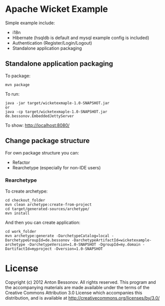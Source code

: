 # Apache Wicket Example

Simple example include:
- i18n
- Hibernate (hsqldb is default and mysql example config is included)
- Authentication (Register/Login/Logout)
- Standalone application packaging

## Standalone application packaging

To package:

	mvn package

To run:

	java -jar target/wicketexmaple-1.0-SNAPSHOT.jar
	or
	java -cp target/wicketexmaple-1.0-SNAPSHOT.jar de.bessonov.EmbeddedJettyServer

To show:
	[http://localhost:8080/](http://localhost:8080/)

## Change package structure
For own package structure you can:
- Refactor
- Rearchetype (especially for non-IDE users)

### Rearchetype

To create archetype:

	cd checkout_folder
	mvn clean archetype:create-from-project
	cd target/generated-sources/archetype/
	mvn install

And then you can create application:

	cd work_folder
	mvn archetype:generate -DarchetypeCatalog=local -DarchetypeGroupId=de.bessonov -DarchetypeArtifactId=wicketexample-archetype -DarchetypeVersion=1.0-SNAPSHOT -DgroupId=my.domain -DartifactId=myproject -Dversion=1.0-SNAPSHOT

# License
Copyright (c) 2012 Anton Bessonov.
All rights reserved. This program and the accompanying materials
are made available under the terms of the Creative Commons
Attribution 3.0 License which accompanies this distribution,
and is available at
http://creativecommons.org/licenses/by/3.0/